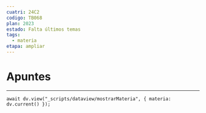 ```yaml
---
cuatri: 24C2
codigo: TB068
plan: 2023
estado: Falta últimos temas
tags:
  - materia
etapa: ampliar
---
```

# Apuntes 
---
```dataviewjs
await dv.view("_scripts/dataview/mostrarMateria", { materia: dv.current() });
```